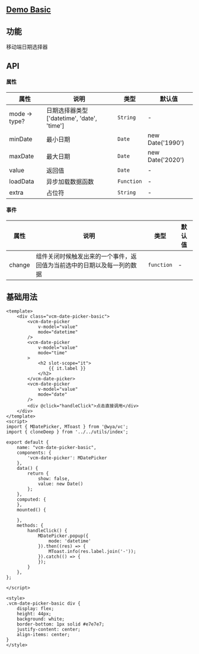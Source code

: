 ## [Demo Basic](https://wya-team.github.io/wya-vc/dist/m-date-picker/basic.html)
## 功能
移动端日期选择器

## API

#### 属性

属性 | 说明 | 类型 | 默认值
---|---|---|---
mode -> type? | 日期选择器类型['datetime', 'date', 'time'] | `String` | -
minDate | 最小日期 | `Date` | new Date('1990')
maxDate | 最大日期 | `Date` | new Date('2020')
value | 返回值 | `Date` | -
loadData | 异步加载数据函数 | `Function` | -
extra | 占位符 | `String` | -


#### 事件

属性 | 说明 | 类型 | 默认值
---|---|---|---
change | 组件关闭时候触发出来的一个事件，返回值为当前选中的日期以及每一列的数据 | `function` | -



## 基础用法

```
<template>
	<div class="vcm-date-picker-basic">
		<vcm-date-picker
			v-model="value"
			mode="datetime"
		/>
		<vcm-date-picker
			v-model="value"
			mode="time"
		>
			<h2 slot-scope="it">
				{{ it.label }}
			</h2>
		</vcm-date-picker>
		<vcm-date-picker
			v-model="value"
			mode="date"
		/>
		<div @click="handleClick">点击直接调用</div>
	</div>
</template>
<script>
import { MDatePicker, MToast } from '@wya/vc';
import { cloneDeep } from '../../utils/index';

export default {
	name: "vcm-date-picker-basic",
	components: {
		'vcm-date-picker': MDatePicker
	},
	data() {
		return {
			show: false,
			value: new Date()
		};
	},
	computed: {
	},
	mounted() {

	},
	methods: {
		handleClick() {
			MDatePicker.popup({
				mode: 'datetime'
			}).then((res) => {
				MToast.info(res.label.join('-'));
			}).catch(() => {
			});
		}
	},
};

</script>

<style>
.vcm-date-picker-basic div {
	display: flex;
	height: 44px;
	background: white;
	border-bottom: 1px solid #e7e7e7;
	justify-content: center;
	align-items: center;
}
</style>

```